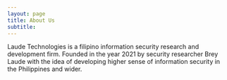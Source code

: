 ```yaml
---
layout: page
title: About Us
subtitle: 
---
```


Laude Technologies is a filipino information security research and development firm. Founded in the year 2021 by security researcher Brey Laude with the idea of developing higher sense of information security in the Philippines and wider.
